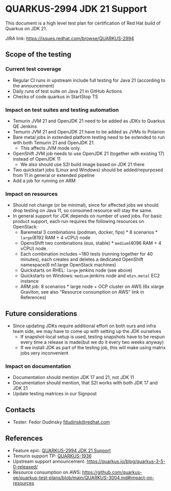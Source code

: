 # QUARKUS-2994 JDK 21 Support

This document is a high level test plan for certification of Red Hat build of Quarkus on JDK 21.

JIRA link: https://issues.redhat.com/browse/QUARKUS-2994

## Scope of the testing

### Current test coverage
* Regular CI runs in upstream include full testing for Java 21 (according to the announcement)
* Daily runs of test suite on Java 21 in GitHub Actions
* Checks of code.quarkus in StartStop TS

### Impact on test suites and testing automation
* Temurin JVM 21 and OpenJDK 21 need to be added as JDKs to Quarkus QE Jenkins
* Temurin JVM 21 and OpenJDK 21 have to be added as JVMs to Polarion
* Bare metal jobs in extended platform testing need to be extended to run with both Temurin 21 and OpenJDK 21.
  * This affects JVM mode only.
* OpenShift JVM job needs to use OpenJDK 21 (together with existing 17) instead of OpenJDK 11
  * We also should use S2I build image based on JDK 21 there
* Two quickstart jobs (Linux and Windows) should be added/repurposed from 11 in general or extended pipeline
* Add a job for running on ARM

### Impact on resources
* Should not change (or be minimal), since for affected jobs we should drop testing on Java 11, so consumed resource will stay the same.
* In general support for JDK depends on number of used jobs. For basic product support, each run requires the following resources on OpenStack:
  *  Baremetal 3 combinations (podman, docker, fips) * 8 scenarios * `large`(8192 RAM + 4 vCPU) node
  *  OpensShift two combinations (eus, stable) * `medium`(4096 RAM + 4 vCPU) node.
    * Each combination includes ~180 tests (running together for 40 minutes), each creates and deletes a dedicated OpenShift namespace(6 m1.large OpenStack machines)  
  * Quickstarts on RHEL: `large` jenkins node (see above)
  * Quickstarts on Windows: `medium` jenkins node and `m5zn.metal` EC2 instance
  * ARM job: 8 scenarios *  large node + OCP cluster on AWS (6x xlarge Graviton, see also "Resource consumption on AWS" link in References)
  
## Future considerations
* Since updating JDKs require additional effort on both ours and infra team side, we may have to come up with setting up the JDK ourselves
  * If snapshot-local setup is used, testing snapshots have to be respun every time a release is made(but we do it every two weeks anyway)
  * If we install JDK as part of the testing job, this will make using matrix jobs very inconvenient

### Impact on documentation
* Documentation should mention JDK 17 and 21, not JDK 11
* Documentation should mention, that S2I works with both JDK 17 and JDK 21
* Update testing matrices in our Signpost 

## Contacts
* Tester: Fedor Dudinsky <fdudinsk@redhat.com>

## References
* Feature epic: [QUARKUS-2994 JDK 21 Support](https://issues.redhat.com/browse/QUARKUS-2994)
* Temurin support TP: [QUARKUS-1936](QUARKUS-1936.md)
* Upstream support announcement: https://quarkus.io/blog/quarkus-3-5-0-released/
* Resource consumption on AWS: https://github.com/quarkus-qe/quarkus-test-plans/blob/main/QUARKUS-3004.md#impact-on-resources
